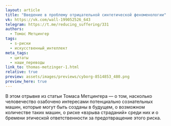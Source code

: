 ```yaml
---
layout: article
title: "Введение в проблему отрицательной синтетической феноменологии"
vk: https://vk.com/wall-199052526_643
telegram: https://t.me/reducing_suffering/331
authors:
  - Томас Метцингер
tags:
  - s-риски
  - искусственный_интеллект
meta_tags:
  - цитаты
  - наши_переводы
link_to: thomas-metzinger-1.html
relative: true
preview: assets/images/previews/cyborg-8514853_480.png
preview_here: true
---
```

В этом отрывке из статьи Томаса Метцингера — о том, насколько человечество озабочено интересами потенциально сознательных машин, которые могут быть созданы в будущем, о возможном количестве таких машин, о риске «взрыва страданий» среди них и о бремени этической ответственности за предотвращение этого риска.
